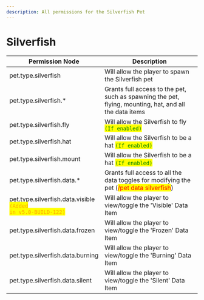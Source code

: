 ```yaml
---
description: All permissions for the Silverfish Pet
---
```



# Silverfish
| Permission Node | Description |
| - | - |
| pet.type.silverfish | Will allow the player to spawn the Silverfish pet |
| pet.type.silverfish.* | Grants full access to the pet, such as spawning the pet, flying, mounting, hat, and all the data items |
| pet.type.silverfish.fly | Will allow the Silverfish to fly <mark style="color:green;">`(If enabled)`</mark> |
| pet.type.silverfish.hat | Will allow the Silverfish to be a hat <mark style="color:green;">`(If enabled)`</mark> |
| pet.type.silverfish.mount | Will allow the Silverfish to be a hat <mark style="color:green;">`(If enabled)`</mark> |
| pet.type.silverfish.data.* | Grants full access to all the data toggles for modifying the pet (<mark style="color:red;">/pet data silverfish</mark>) |
| pet.type.silverfish.data.visible<br><mark style="color:orange;"><code>(Added in v5.0-BUILD-122)</code></mark> | Will allow the player to view/toggle the 'Visible' Data Item |
| pet.type.silverfish.data.frozen | Will allow the player to view/toggle the 'Frozen' Data Item |
| pet.type.silverfish.data.burning | Will allow the player to view/toggle the 'Burning' Data Item |
| pet.type.silverfish.data.silent | Will allow the player to view/toggle the 'Silent' Data Item |

